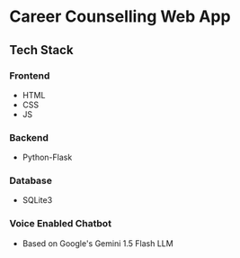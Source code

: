# Career Counselling Web App
## Tech Stack
### Frontend
- HTML
- CSS
- JS
### Backend
- Python-Flask
### Database
- SQLite3
### Voice Enabled Chatbot
- Based on Google's Gemini 1.5 Flash LLM
